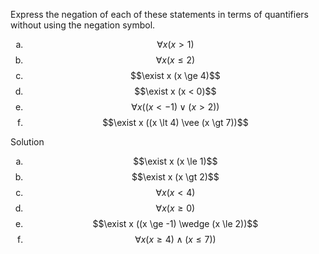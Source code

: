 Express the negation of each of these statements in terms of quantifiers without using the negation symbol.

1. $$\forall x (x > 1)$$
2. $$\forall x (x \le 2)$$
3. $$\exist x (x \ge 4)$$
4. $$\exist x (x < 0)$$
5. $$\forall x ((x < -1) \vee (x > 2))$$
6. $$\exist x ((x \lt 4) \vee (x \gt 7))$$

Solution

1. $$\exist x (x \le 1)$$
2. $$\exist x (x \gt 2)$$
3. $$\forall x (x \lt 4)$$
4. $$\forall x (x \ge 0)$$
5. $$\exist x ((x \ge -1) \wedge (x \le 2))$$
6. $$\forall x (x \ge 4) \wedge (x \le 7))$$

<style type="text/css">
    ol { list-style-type: lower-alpha; }
</style>